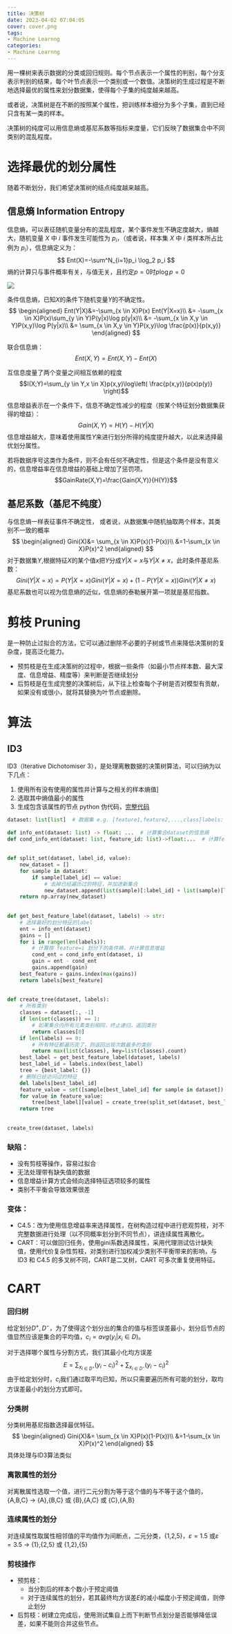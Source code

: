 ```yaml
---
title: 决策树
date: 2023-04-02 07:04:05
cover: cover.png
tags:
- Machine Learnng
categories:
- Machine Learnng
---
```

用一棵树来表示数据的分类或回归规则。每个节点表示一个属性的判别，每个分支表示判别的结果，每个叶节点表示一个类别或一个数值。决策树的生成过程是不断地选择最优的属性来划分数据集，使得每个子集的纯度越来越高。

或者说，决策树是在不断的按照某个属性，把训练样本细分为多个子集，直到已经只含有某一类的样本。

决策树的纯度可以用信息熵或基尼系数等指标来度量，它们反映了数据集合中不同类别的混乱程度。

# 选择最优的划分属性
随着不断划分，我们希望决策树的结点纯度越来越高。
## 信息熵 Information Entropy
信息熵，可以表征随机变量分布的混乱程度，某个事件发生不确定度越大，熵越大，随机变量 $X$ 中 $i$ 事件发生可能性为 $p_i$，（或者说，样本集 $X$ 中 $i$ 类样本所占比例为 $p_i$），信息熵定义为：
$$
Ent(X)=-\sum^N_{i=1}p_i \log_2 p_i
$$
熵的计算只与事件概率有关，与值无关，且约定$p=0$时$p \log p=0$

![](Ent.png)

条件信息熵，已知$X$的条件下随机变量$Y$的不确定性。
$$
\begin{aligned}
Ent(Y|X)&=-\sum_{x \in X}P(x) Ent(Y|X=x)\\
&= -\sum_{x \in X}P(x)\sum_{y \in Y}P(y|x)\log p(y|x)\\
&= -\sum_{x \in X,y \in Y}P(x,y)\log P(y|x)\\
&= \sum_{x \in X,y \in Y}P(x,y)\log \frac{p(x)}{p(x,y)}
\end{aligned}
$$

联合信息熵：
$$Ent(X,Y)=Ent(X,Y)-Ent(X)$$

互信息度量了两个变量之间相互依赖的程度
$$I(X;Y)=\sum_{y \in Y,x \in X}p(x,y)\log\left( \frac{p(x,y)}{p(x)p(y)} \right)$$

信息增益表示在一个条件下，信息不确定性减少的程度（按某个特征划分数据集获得的增益）：
$$Gain(X,Y)=H(Y)-H(Y|X)$$
信息增益越大，意味着使用属性$Y$来进行划分所得的纯度提升越大，以此来选择最优划分属性。

若将数据序号这类作为条件，则不会有任何不确定性，但是这个条件是没有意义的，信息增益率在信息增益的基础上增加了惩罚项。
$$GainRate(X,Y)=\frac{Gain(X,Y)}{H(Y)}$$
## 基尼系数（基尼不纯度）
与信息熵一样表征事件不确定性， 或者说，从数据集中随机抽取两个样本，其类别不一致的概率
$$
\begin{aligned}
Gini(X)&= \sum_{x \in X}P(x)(1-P(x))\\
&=1-\sum_{x \in X}P(x)^2
\end{aligned}
$$
对于数据集$Y$,根据特征$X$的某个值$x$把$Y$分成$Y|X=x$与$Y|X\neq x$，此时条件基尼系数：
$$
Gini(Y|X=x)=P(Y|X=x)Gini(Y|X=x)+(1-P(Y|X=x))Gini(Y|X\neq x)
$$
基尼系数也可以视为信息熵的近似，信息熵的泰勒展开第一项就是基尼指数。
# 剪枝 Pruning
是一种防止过拟合的方法，它可以通过删除不必要的子树或节点来降低决策树的复杂度，提高泛化能力。
- 预剪枝是在生成决策树的过程中，根据一些条件（如最小节点样本数、最大深度、信息增益、精度等）来判断是否继续划分
- 后剪枝是在生成完整的决策树后，从下往上检查每个子树是否对模型有贡献，如果没有或很小，就将其替换为叶节点或删除。

# 算法
## ID3
ID3（Iterative Dichotomiser 3），是处理离散数据的决策树算法，可以归纳为以下几点：
1.  使用所有没有使用的属性并计算与之相关的样本熵值]
2.  选取其中熵值最小的属性
3.  生成包含该属性的节点
python 伪代码，[完整代码](https://github.com/tobyprime/MachineLearning/blob/master/DecisionTree/ID3.py)
```Python
dataset: list[list]  # 数据集 e.g. [feature1,feature2,...,class]labels: list[str]  # feature对应的特征名  
  
def info_ent(dataset: list) -> float: ...  # 计算集合dataset的信息熵  
def cond_info_ent(dataset: list, feature_id: list)->float:...  # 计算feature_id下的条件熵  
 
 
def split_set(dataset, label_id, value):  
    new_dataset = []  
    for sample in dataset:  
        if sample[label_id] == value:  
            # 去掉已经遍历过的特征，并加进新集合  
            new_dataset.append(list(sample)[:label_id] + list(sample)[label_id + 1:])  
    return np.array(new_dataset)
  
  
def get_best_feature_label(dataset, labels) -> str:  
    # 选择最好的划分特征的label  
    ent = info_ent(dataset)  
    gains = []  
    for i in range(len(labels)):  
        # 计算按 feature=i 划分下的条件熵，并计算信息增益  
        cond_ent = cond_info_ent(dataset, i)  
        gain = ent - cond_ent  
        gains.append(gain)  
    best_feature = gains.index(max(gains))  
    return labels[best_feature]
  
  
def create_tree(dataset, labels):  
    # 所有类别  
    classes = dataset[:, -1]  
    if len(set(classes)) == 1:  
        # 如果集合内所有元素类别相同，终止递归，返回类别  
        return classes[0]  
    if len(labels) == 0:  
        # 所有特征都遍历完了，则返回出现次数最多的类别  
        return max(list(classes), key=list(classes).count)  
    best_label = get_best_feature_label(dataset, labels)  
    best_label_id = labels.index(best_label)  
    tree = {best_label: {}}  
    # 删除已经访问过的特征  
    del labels[best_label_id]  
    feature_value = set([sample[best_label_id] for sample in dataset])  
    for value in feature_value:  
        tree[best_label][value] = create_tree(split_set(dataset, best_label_id, value), labels)  
    return tree
  
  
create_tree(dataset, labels)
```
### 缺陷：
- 没有剪枝等操作，容易过拟合
- 无法处理带有缺失值的数据
- 信息增益计算方式会倾向选择特征选项较多的属性
- 类别不平衡会导致效果很差
### 变体：
- C4.5：改为使用信息增益率来选择属性，在树构造过程中进行悲观剪枝，对不完整数据进行处理（以不同概率划分到不同节点），讲连续属性离散化。
- CART：可以做回归任务，使用gini系数选择属性，采用代理测试估计缺失值，使用代价复杂性剪枝，对类别进行加权减少类别不平衡带来的影响，与 ID3 和 C4.5 的多叉树不同，CART是二叉树，CART 可多次重复使用特征。
# CART

### 回归树
给定划分$D^+,D^-$，为了使得这个划分出的集合的值与标签误差最小，划分后节点的值显然应该是集合的平均值，$c_{i}=avg(y_{i}|x_i \in D)$。

对于选择哪个属性与分割方式，我们其最小化均方误差
$$E = \sum_{x_{i \in D^+}}(y_{i}-c_{i})^2+\sum_{x_{i \in D^-}}(y_{i}-c_{i})^2$$
由于给定划分时，$c_{i}$我们通过取平均已知，所以只需要遍历所有可能的划分，取均方误差最小的划分方式即可。

### 分类树
分类树用基尼指数选择最优特征。
$$
\begin{aligned}
Gini(X)&= \sum_{x \in X}P(x)(1-P(x))\\
&=1-\sum_{x \in X}P(x)^2
\end{aligned}
$$
具体处理与ID3算法类似

### 离散属性的划分
对离散属性选取一个值，进行二元分割为等于这个值的与不等于这个值的，{A,B,C} -> {A},{B,C} 或 {B},{A,C} 或 {C},{A,B} 

### 连续属性的划分
对连续属性取属性相邻值的平均值作为间断点，二元分类，{1,2,5}，$\varepsilon=1.5$ 或$\varepsilon=3.5$ -> {1},{2,5} 或 {1,2},{5}


### 剪枝操作
- 预剪枝：
	- 当分割后的样本个数小于预定阈值
	- 对于连续属性的划分，若其最终均方误差$E$的减小幅度小于预定阈值，则停止划分
- 后剪枝：树建立完成后，使用测试集自上而下判断节点划分是否能够降低误差，如果不能则合并这些节点。
